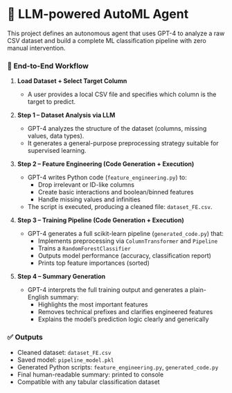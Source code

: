 # 🤖 LLM-powered AutoML Agent

This project defines an autonomous agent that uses GPT-4 to analyze a raw CSV dataset and build a complete ML classification pipeline with zero manual intervention.

### 🔁 End-to-End Workflow

1. **Load Dataset + Select Target Column**  
   - A user provides a local CSV file and specifies which column is the target to predict.

2. **Step 1 – Dataset Analysis via LLM**  
   - GPT-4 analyzes the structure of the dataset (columns, missing values, data types).
   - It generates a general-purpose preprocessing strategy suitable for supervised learning.

3. **Step 2 – Feature Engineering (Code Generation + Execution)**  
   - GPT-4 writes Python code (`feature_engineering.py`) to:
     - Drop irrelevant or ID-like columns
     - Create basic interactions and boolean/binned features
     - Handle missing values and infinities
   - The script is executed, producing a cleaned file: `dataset_FE.csv`.

4. **Step 3 – Training Pipeline (Code Generation + Execution)**  
   - GPT-4 generates a full scikit-learn pipeline (`generated_code.py`) that:
     - Implements preprocessing via `ColumnTransformer` and `Pipeline`
     - Trains a `RandomForestClassifier`
     - Outputs model performance (accuracy, classification report)
     - Prints top feature importances (sorted)

5. **Step 4 – Summary Generation**  
   - GPT-4 interprets the full training output and generates a plain-English summary:
     - Highlights the most important features
     - Removes technical prefixes and clarifies engineered features
     - Explains the model’s prediction logic clearly and generically

### ✅ Outputs
- Cleaned dataset: `dataset_FE.csv`  
- Saved model: `pipeline_model.pkl`  
- Generated Python scripts: `feature_engineering.py`, `generated_code.py`  
- Final human-readable summary: printed to console  
- Compatible with any tabular classification dataset  
